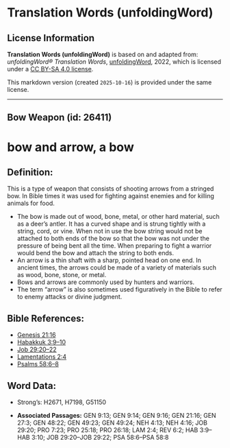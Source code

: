 # Translation Words (unfoldingWord)

## License Information

**Translation Words (unfoldingWord)** is based on and adapted from: _unfoldingWord® Translation Words_, [unfoldingWord](https://unfoldingword.org/utw), 2022, which is licensed under a [CC BY-SA 4.0 license](https://creativecommons.org/licenses/by-sa/4.0/legalcode.en).

This markdown version (created `2025-10-16`) is provided under the same license.



--------------------------------

## Bow Weapon (id: 26411)

bow and arrow, a bow
====================

Definition:
-----------

This is a type of weapon that consists of shooting arrows from a stringed bow. In Bible times it was used for fighting against enemies and for killing animals for food.

* The bow is made out of wood, bone, metal, or other hard material, such as a deer’s antler. It has a curved shape and is strung tightly with a string, cord, or vine. When not in use the bow string would not be attached to both ends of the bow so that the bow was not under the pressure of being bent all the time. When preparing to fight a warrior would bend the bow and attach the string to both ends.
* An arrow is a thin shaft with a sharp, pointed head on one end. In ancient times, the arrows could be made of a variety of materials such as wood, bone, stone, or metal.
* Bows and arrows are commonly used by hunters and warriors.
* The term “arrow” is also sometimes used figuratively in the Bible to refer to enemy attacks or divine judgment.

Bible References:
-----------------

* [Genesis 21:16](https://ref.ly/Gen21:16)
* [Habakkuk 3:9–10](https://ref.ly/Hab3:9-Hab3:10)
* [Job 29:20–22](https://ref.ly/Job29:20-Job29:22)
* [Lamentations 2:4](https://ref.ly/Lam2:4)
* [Psalms 58:6–8](https://ref.ly/Ps58:6-Ps58:8)

Word Data:
----------

* Strong’s: H2671, H7198, G51150

* **Associated Passages:** GEN 9:13; GEN 9:14; GEN 9:16; GEN 21:16; GEN 27:3; GEN 48:22; GEN 49:23; GEN 49:24; NEH 4:13; NEH 4:16; JOB 29:20; PRO 7:23; PRO 25:18; PRO 26:18; LAM 2:4; REV 6:2; HAB 3:9–HAB 3:10; JOB 29:20–JOB 29:22; PSA 58:6–PSA 58:8


